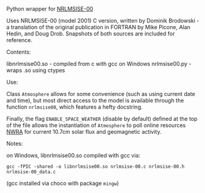 
Python wrapper for [NRLMSISE-00](https://en.wikipedia.org/wiki/NRLMSISE-00)

Uses NRLMSISE-00 (model 2001) C version, written by Dominik Brodowski - a
translation of the original publication in FORTRAN by Mike Picone, Alan Hedin,
and Doug Drob. Snapshots of both sources are included for reference.

Contents:

libnrlmsise00.so  - compiled from c with gcc on Windows
nrlmsise00.py     - wraps .so using ctypes

Use:

Class `Atmosphere` allows for some convenience (such as using current date and
time), but most direct access to the model is available through the function 
`nrlmsise00`, which features a hefty docstring.

Finally, the flag `ENABLE_SPACE_WEATHER` (disable by default) defined at the top
of the file allows the instantiation of `Atmosphere` to poll online resources 
[NWRA](https://spawx.nwra.com/spawx/env_latest.html) for current 10.7cm solar 
flux and geomagnetic activity.

Notes:

on Windows, libnrlmsise00.so compiled with gcc via:

`gcc -fPIC -shared -o libnrlmsise00.so nrlmsise-00.c nrlmsise-00.h nrlmsise-00_data.c`

(gcc installed via choco with package `mingw`)

